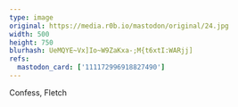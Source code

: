 ```yaml
---
type: image
original: https://media.r0b.io/mastodon/original/24.jpg
width: 500
height: 750
blurhash: UeMQYE~Vx]Io~W9ZaKxa-;M{t6xtI:WARjj]
refs:
  mastodon_card: ['111172996918827490']
---
```


Confess, Fletch
